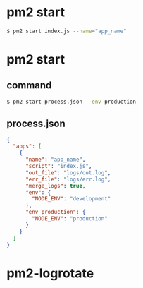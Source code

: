 # pm2 start
```sh
$ pm2 start index.js --name="app_name"
```

# pm2 start
## command
```sh
$ pm2 start process.json --env production
```

## process.json
```json
{
  "apps": [
    {
      "name": "app_name",
      "script": "index.js",
      "out_file": "logs/out.log",
      "err_file": "logs/err.log",
      "merge_logs": true,
      "env": {
        "NODE_ENV": "development"
      },
      "env_production": {
        "NODE_ENV": "production"
      }
    }
  ]
}
```

# pm2-logrotate
